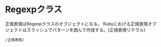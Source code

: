 # Regexpクラス
正規表現はRegexpクラスのオブジェクトになる。
Rubyにおける正規表現オブジェクトはスラッシュでパターンを囲んで作成する。(正規表現リテラル)
```
/正規表現/
```
